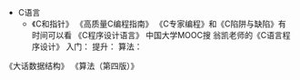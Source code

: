 * C语言
    * 《C和指针》
《高质量C编程指南》
《C专家编程》和《C陷阱与缺陷》有时间可以看
《C程序设计语言》
中国大学MOOC搜 翁凯老师的《C语言程序设计》
入门：
提升：
算法：

《大话数据结构》
《算法（第四版）》
